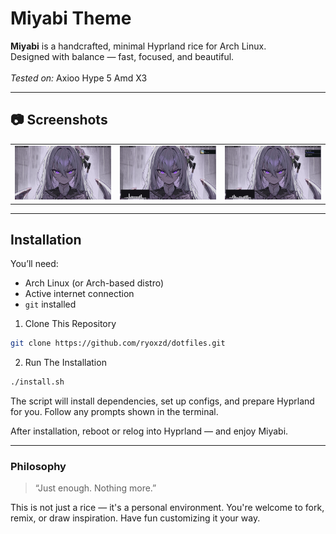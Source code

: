 # Miyabi Theme

<strong>Miyabi</strong> is a handcrafted, minimal Hyprland rice for Arch Linux.<br>
Designed with balance — fast, focused, and beautiful.<br><br>
<em>Tested on:</em> Axioo Hype 5 Amd X3

---

## 📷 Screenshots

<table align="center">
  <tr>
    <td align="center"><img src="./Preview/1.png" alt="Screenshot 1" width="300px"></td>
    <td align="center"><img src="./Preview/2.png" alt="Screenshot 2" width="300px"></td>
    <td align="center"><img src="./Preview/3.png" alt="Screenshot 3" width="300px"></td>
  </tr>
</table>

---

## Installation 
You’ll need:
- Arch Linux (or Arch-based distro)
- Active internet connection
- `git` installed

1. Clone This Repository
```sh
git clone https://github.com/ryoxzd/dotfiles.git
```

2. Run The Installation
```sh
./install.sh
```

The script will install dependencies, set up configs, and prepare Hyprland for you. Follow any prompts shown in the terminal.

After installation, reboot or relog into Hyprland — and enjoy Miyabi.

---

### Philosophy
> “Just enough. Nothing more.”

This is not just a rice — it's a personal environment. You're welcome to fork, remix, or draw inspiration. Have fun customizing it your way.

